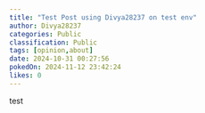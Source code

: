 ```yaml
---
title: "Test Post using Divya28237 on test env"
author: Divya28237
categories: Public
classification: Public
tags: [opinion,about]
date: 2024-10-31 00:27:56 
pokedOn: 2024-11-12 23:42:24 
likes: 0
---
```


test
